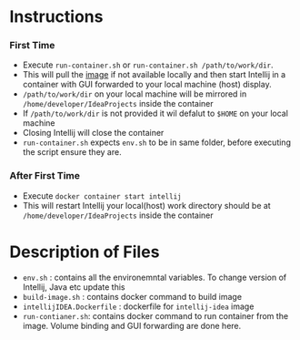 # Instructions

### First Time
* Execute `run-container.sh`  or `run-container.sh /path/to/work/dir`.
* This will pull the [image](https://hub.docker.com/r/dockerverse/intellij-idea) if not available locally  and then start Intellij in a container with GUI forwarded to your local machine (host) display. 
* `/path/to/work/dir` on your local machine will be mirrored in `/home/developer/IdeaProjects` inside the container
* If `/path/to/work/dir` is not provided it wil defalut to `$HOME` on your local machine
* Closing Intellij will close the container
* `run-container.sh` expects `env.sh` to be in same folder, before executing the script ensure they are.

### After First Time
* Execute `docker container start intellij` 
* This will restart Intellij your local(host) work directory should be at `/home/developer/IdeaProjects` inside the container

# Description of Files
* `env.sh` : contains all the environemntal variables. To change version of Intellij, Java etc update this
* `build-image.sh` : contains docker command to build image 
* `intellijIDEA.Dockerfile` : dockerfile for `intellij-idea` image
* `run-contianer.sh`: contains docker command to run container from the image. Volume binding and GUI forwarding are done here.
